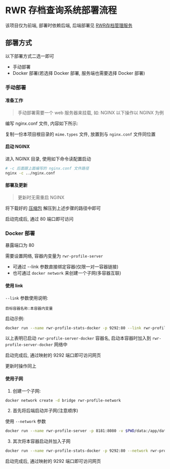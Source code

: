 # RWR 存档查询系统部署流程

该项目仅为前端, 部署时依赖后端, 后端部署见 [RWR存档管理服务](https://github.com/Kreedzt/rwr-profile-server)

## 部署方式

以下部署方式二选一即可

- 手动部署
- Docker 部署(若选择 Docker 部署, 服务端也需要选择 Docker 部署)

### 手动部署

#### 准备工作
> 手动部署需要一个 web 服务器来挂载, 如: NGINX
> 以下操作以 NGINX 为例

编写 nginx.conf 文件, 内容如下所示:


复制一份本项目根目录的 `mime.types` 文件, 放置到与 `nginx.conf` 文件同位置

#### 启动 NGINX

进入 NGINX 目录, 使用如下命令读配置启动

```sh
# -c 后面跟上面编写的 nginx.conf 文件路径
nginx -c ../nginx.conf
```

#### 部署及更新

> 更新时无需重启 NGINX

将下载好的 [压缩包](https://github.com/Kreedzt/rwr-profile-stats/releases) 解压到上述步骤的路径中即可

启动完成后, 通过 80 端口即可访问

### Docker 部署

暴露端口为 80

需要设置网络, 容器内变量为 `rwr-profile-server` 
- 可通过 --link 参数直接绑定容器(仅限一对一容器链接)
- 也可通过 `docker network` 来创建一个子网(多容器互联)

#### 使用 link

`--link` 参数使用说明:
```text
目标容器名称:本容器内变量
```

启动示例:
```sh
docker run --name rwr-profile-stats-docker -p 9292:80 --link rwr-profile-server-docker:rwr-profile-server -d zhaozisong0/rwr-profile-stats
```

以上表明已启动 `rwr-profile-server-docker` 容器名, 启动本容器时加入到 `rwr-profile-server-docker` 网络中

启动完成后, 通过映射的 9292 端口即可访问网页

更新时操作同上

#### 使用子网

1. 创建一个子网:

```bash
docker network create -d bridge rwr-profile-network
```

2. 首先将后端启动并子网(注意顺序)

使用 `--network` 参数

```bash
docker run --name rwr-profile-server -p 8181:8080 -v $PWD/data:/app/data -v $PWD/profiles:/app/profiles -v $PWD/logs:/app/logs -v $PWD/upload_temp:/app/upload_temp --network  rwr-profile-network -d rwr-profile-server
```

3. 其次将本容器启动并加入子网

```bash
docker run --name rwr-profile-stats-docker -p 9292:80 --network rwr-profile-network -d rwr-profile-stats
```

启动完成后, 通过映射的 9292 端口即可访问网页
